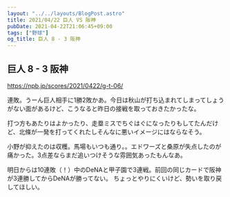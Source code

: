 ```yaml
---
layout: "../../layouts/BlogPost.astro"
title: 2021/04/22 巨人 VS 阪神
pubDate: 2021-04-22T21:06:45+09:00
tags: ["野球"]
og_title: 巨人 8 - 3 阪神
---
```


## 巨人 8 - 3 阪神

https://npb.jp/scores/2021/0422/g-t-06/


連敗。うーん巨人相手に1勝2敗かあ。今日は秋山が打ち込まれてしまってしょうがない面があるけど、こうなると昨日の接戦を取っておきたかったな。

打つ方もあたりはよかったり、走塁ミスでちぐはぐになったりもしてたんだけど、北條が一発を打ってくれたしそんなに悪いイメージにはならなそう。

小野が抑えたのは収穫。馬場もいつも通り。。エドワーズと桑原が失点したのが痛かった。3点差ならまだ追いつけそうな雰囲気あったもんなあ。

明日からは10連敗（！）中のDeNAと甲子園で3連戦。前回の同じカードで阪神が3連勝してからDeNAが勝ってない。
ちょっとやりにくいけど、勢いを取り戻してほしい。